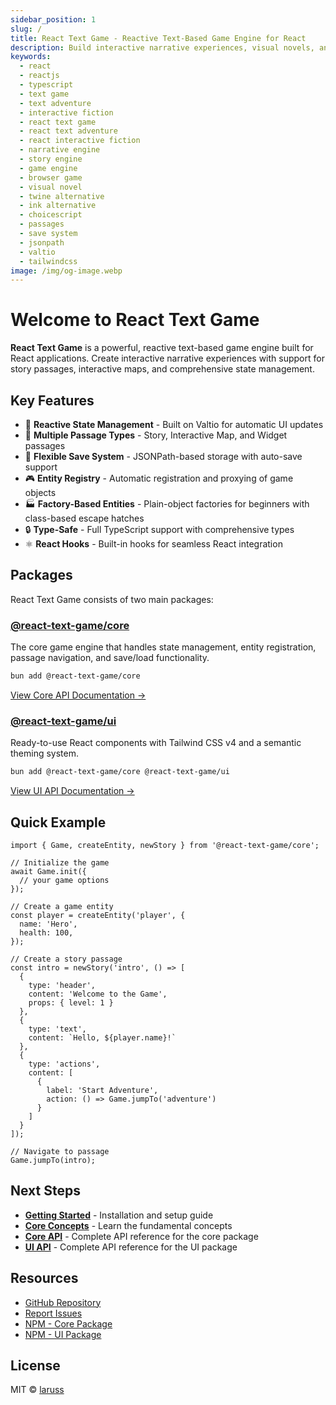 ```yaml
---
sidebar_position: 1
slug: /
title: React Text Game - Reactive Text-Based Game Engine for React
description: Build interactive narrative experiences, visual novels, and text adventures in React with a powerful, type-safe game engine featuring reactive state management, story passages, interactive maps, and flexible JSONPath-based save system.
keywords:
  - react
  - reactjs
  - typescript
  - text game
  - text adventure
  - interactive fiction
  - react text game
  - react text adventure
  - react interactive fiction
  - narrative engine
  - story engine
  - game engine
  - browser game
  - visual novel
  - twine alternative
  - ink alternative
  - choicescript
  - passages
  - save system
  - jsonpath
  - valtio
  - tailwindcss
image: /img/og-image.webp
---
```


# Welcome to React Text Game

**React Text Game** is a powerful, reactive text-based game engine built for React applications. Create interactive narrative experiences with support for story passages, interactive maps, and comprehensive state management.

## Key Features

- 🔄 **Reactive State Management** - Built on Valtio for automatic UI updates
- 📖 **Multiple Passage Types** - Story, Interactive Map, and Widget passages
- 💾 **Flexible Save System** - JSONPath-based storage with auto-save support
- 🎮 **Entity Registry** - Automatic registration and proxying of game objects
- 🏭 **Factory-Based Entities** - Plain-object factories for beginners with class-based escape hatches
- 🔒 **Type-Safe** - Full TypeScript support with comprehensive types
- ⚛️ **React Hooks** - Built-in hooks for seamless React integration

## Packages

React Text Game consists of two main packages:

### [@react-text-game/core](https://www.npmjs.com/package/@react-text-game/core)

The core game engine that handles state management, entity registration, passage navigation, and save/load functionality.

```bash
bun add @react-text-game/core
```

[View Core API Documentation →](/api/core)

### [@react-text-game/ui](https://www.npmjs.com/package/@react-text-game/ui)

Ready-to-use React components with Tailwind CSS v4 and a semantic theming system.

```bash
bun add @react-text-game/core @react-text-game/ui
```

[View UI API Documentation →](/api/ui)

## Quick Example

```tsx
import { Game, createEntity, newStory } from '@react-text-game/core';

// Initialize the game
await Game.init({
  // your game options
});

// Create a game entity
const player = createEntity('player', {
  name: 'Hero',
  health: 100,
});

// Create a story passage
const intro = newStory('intro', () => [
  {
    type: 'header',
    content: 'Welcome to the Game',
    props: { level: 1 }
  },
  {
    type: 'text',
    content: `Hello, ${player.name}!`
  },
  {
    type: 'actions',
    content: [
      {
        label: 'Start Adventure',
        action: () => Game.jumpTo('adventure')
      }
    ]
  }
]);

// Navigate to passage
Game.jumpTo(intro);
```

## Next Steps

- [**Getting Started**](/getting-started) - Installation and setup guide
- [**Core Concepts**](/core-concepts) - Learn the fundamental concepts
- [**Core API**](/api/core) - Complete API reference for the core package
- [**UI API**](/api/ui) - Complete API reference for the UI package

## Resources

- [GitHub Repository](https://github.com/laruss/react-text-game)
- [Report Issues](https://github.com/laruss/react-text-game/issues)
- [NPM - Core Package](https://www.npmjs.com/package/@react-text-game/core)
- [NPM - UI Package](https://www.npmjs.com/package/@react-text-game/ui)

## License

MIT © [laruss](https://github.com/laruss)
